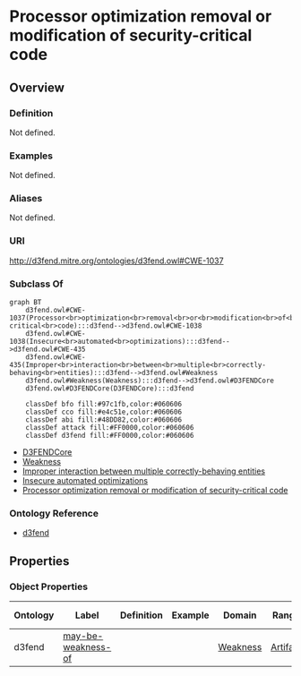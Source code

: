 # Processor optimization removal or modification of security-critical code

## Overview

### Definition
Not defined.

### Examples
Not defined.

### Aliases
Not defined.

### URI
http://d3fend.mitre.org/ontologies/d3fend.owl#CWE-1037

### Subclass Of
```mermaid
graph BT
    d3fend.owl#CWE-1037(Processor<br>optimization<br>removal<br>or<br>modification<br>of<br>security-critical<br>code):::d3fend-->d3fend.owl#CWE-1038
    d3fend.owl#CWE-1038(Insecure<br>automated<br>optimizations):::d3fend-->d3fend.owl#CWE-435
    d3fend.owl#CWE-435(Improper<br>interaction<br>between<br>multiple<br>correctly-behaving<br>entities):::d3fend-->d3fend.owl#Weakness
    d3fend.owl#Weakness(Weakness):::d3fend-->d3fend.owl#D3FENDCore
    d3fend.owl#D3FENDCore(D3FENDCore):::d3fend
    
    classDef bfo fill:#97c1fb,color:#060606
    classDef cco fill:#e4c51e,color:#060606
    classDef abi fill:#48DD82,color:#060606
    classDef attack fill:#FF0000,color:#060606
    classDef d3fend fill:#FF0000,color:#060606
```

- [D3FENDCore](/docs/ontology/reference/model/D3FENDCore/D3FENDCore.md)
- [Weakness](/docs/ontology/reference/model/D3FENDCore/Weakness/Weakness.md)
- [Improper interaction between multiple correctly-behaving entities](/docs/ontology/reference/model/D3FENDCore/Weakness/Improper%20interaction%20between%20multiple%20correctly-behaving%20entities/Improper%20interaction%20between%20multiple%20correctly-behaving%20entities.md)
- [Insecure automated optimizations](/docs/ontology/reference/model/D3FENDCore/Weakness/Improper%20interaction%20between%20multiple%20correctly-behaving%20entities/Insecure%20automated%20optimizations/Insecure%20automated%20optimizations.md)
- [Processor optimization removal or modification of security-critical code](/docs/ontology/reference/model/D3FENDCore/Weakness/Improper%20interaction%20between%20multiple%20correctly-behaving%20entities/Insecure%20automated%20optimizations/Processor%20optimization%20removal%20or%20modification%20of%20security-critical%20code/Processor%20optimization%20removal%20or%20modification%20of%20security-critical%20code.md)


### Ontology Reference
- [d3fend](http://d3fend.mitre.org/ontologies/d3fend.owl#)

## Properties
### Object Properties
| Ontology | Label | Definition | Example | Domain | Range | Inverse Of |
|----------|-------|------------|---------|--------|-------|------------|
| d3fend | [may-be-weakness-of](http://d3fend.mitre.org/ontologies/d3fend.owl#may-be-weakness-of) |  |  | [Weakness](/docs/ontology/reference/model/D3FENDCore/Weakness/Weakness.md) | [Artifact](/docs/ontology/reference/model/D3FENDCore/Artifact/Artifact.md) | [may-have-weakness](http://d3fend.mitre.org/ontologies/d3fend.owl#may-have-weakness) |

